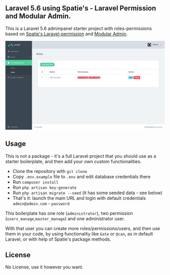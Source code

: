 ## Laravel 5.6 using Spatie's - Laravel Permission and Modular Admin.

This is a Laravel 5.6 adminpanel starter project with roles-permissions based on [Spatie's Laravel-permission](https://github.com/spatie/laravel-permission) and [Modular Admin](https://github.com/modularcode/modular-admin-html).

![Laravel 5.6 using Spatie's - Laravel Permission and Modular Admin](/screenshot/Laravel5.6_role_permission_modular_admin-min.PNG?raw=true)

## Usage

This is not a package - it's a full Laravel project that you should use as a starter boilerplate, and then add your own custom functionalities.

- Clone the repository with `git clone`
- Copy `.env.example` file to `.env` and edit database credentials there
- Run `composer install`
- Run `php artisan key:generate`
- Run `php artisan migrate --seed` (it has some seeded data - see below)
- That's it: launch the main URL and login with default credentials `admin@admin.com` - `password`

This boilerplate has one role (`administrator`), two permission (`users_manage`,`master_manage`) and one administrator user.

With that user you can create more roles/permissions/users, and then use them in your code, by using functionality like `Gate` or `@can`, as in default Laravel, or with help of Spatie's package methods.

## License

No License, use it however you want.